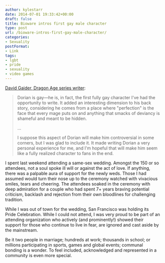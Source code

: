 ```yaml
---
author: kylestarr
date: 2014-07-01 19:33:42+00:00
draft: false
title: Bioware intros first gay male character
type: post
url: /bioware-intros-first-gay-male-character/
categories:
- Sexuality
postFormat:
- Link
tags:
- lgbt
- pride
- sexuality
- video games
---
```


[David Gaider, Dragon Age series writer](http://www.dragonage.com/#!/en_US/news/character-profile-dorian):

> Dorian is gay—he is, in fact, the first fully gay character I've had the opportunity to write. It added an interesting dimension to his back story, considering he comes from a place where "perfection" is the face that every mage puts on and anything that smacks of deviancy is shameful and meant to be hidden.
>
> …
>
> I suppose this aspect of Dorian will make him controversial in some corners, but I was glad to include it. It made writing Dorian a very personal experience for me, and I'm hopeful that will make him seem like a fully realized character to fans in the end.

I spent last weekend attending a same-sex wedding. Amongst the 150 or so attendees, not a soul spoke ill will or against the act of love. If anything, there was a palpable aura of support for the newly weds. Those I had assumed would turn their nose up to the ceremony watched with vivacious smiles, tears and cheering. The attendees soaked in the ceremony with deep admiration for a couple who had spent 7+ years braving potential criticism, backlash and rejection from their own bloodlines for challenging tradition.

While I was out of town for the wedding, San Francisco was holding its Pride Celebration. While I could not attend, I was very proud to be part of an attending organization who actively (and prominently!) showed their support for those who continue to live in fear, are ignored and cast aside by the mainstream.

Be it two people in marriage; hundreds at work; thousands in school; or millions participating in sports, games and global events; communal bonding is a wonder. To feel included, acknowledged and represented in a community is even more special.
